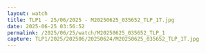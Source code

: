```yaml
---
layout: watch
title: TLP1 - 25/06/2025 - M20250625_035652_TLP_1T.jpg
date: 2025-06-25 03:56:52
permalink: /2025/06/25/watch/M20250625_035652_TLP_1
capture: TLP1/2025/202506/20250624/M20250625_035652_TLP_1T.jpg
---
```

